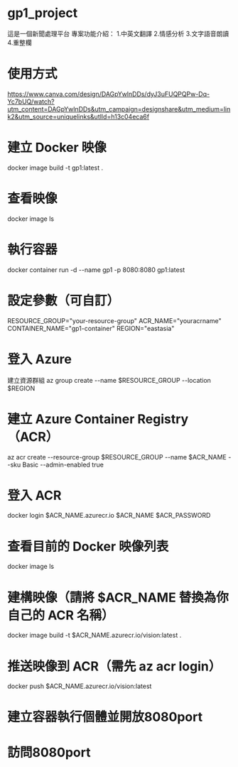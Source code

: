 # gp1_project
這是一個新聞處理平台
專案功能介紹：
1.中英文翻譯 2.情感分析 3.文字語音朗讀 4.重整欄

# 使用方式
https://www.canva.com/design/DAGpYwlnDDs/dyJ3uFUQPQPw-Dq-Yc7bUQ/watch?utm_content=DAGpYwlnDDs&utm_campaign=designshare&utm_medium=link2&utm_source=uniquelinks&utlId=h13c04eca6f

# 建立 Docker 映像
docker image build -t gp1:latest .

# 查看映像
docker image ls

# 執行容器
docker container run -d --name gp1 -p 8080:8080 gp1:latest

# 設定參數（可自訂）
RESOURCE_GROUP="your-resource-group" ACR_NAME="youracrname" CONTAINER_NAME="gp1-container" REGION="eastasia"

# 登入 Azure
建立資源群組
az group create --name $RESOURCE_GROUP --location $REGION

# 建立 Azure Container Registry（ACR）
az acr create --resource-group $RESOURCE_GROUP
--name $ACR_NAME
--sku Basic
--admin-enabled true

# 登入 ACR
docker login $ACR_NAME.azurecr.io $ACR_NAME $ACR_PASSWORD

# 查看目前的 Docker 映像列表
docker image ls

# 建構映像（請將 $ACR_NAME 替換為你自己的 ACR 名稱）
docker image build -t $ACR_NAME.azurecr.io/vision:latest .

# 推送映像到 ACR（需先 az acr login）
docker push $ACR_NAME.azurecr.io/vision:latest

# 建立容器執行個體並開放8080port

# 訪問8080port
